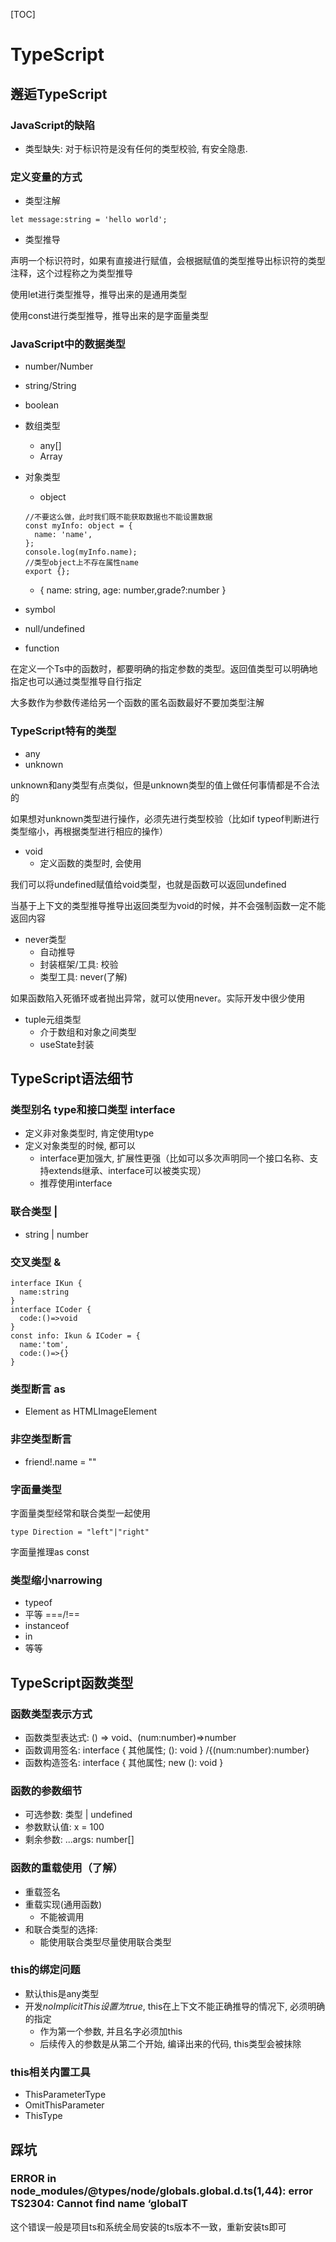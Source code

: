 [TOC]

# TypeScript

## 邂逅TypeScript

### JavaScript的缺陷

* 类型缺失: 对于标识符是没有任何的类型校验, 有安全隐患.

### 定义变量的方式

* 类型注解

```tsx
let message:string = 'hello world';
```

* 类型推导

声明一个标识符时，如果有直接进行赋值，会根据赋值的类型推导出标识符的类型注释，这个过程称之为类型推导

使用let进行类型推导，推导出来的是通用类型

使用const进行类型推导，推导出来的是字面量类型

### JavaScript中的数据类型

* number/Number

* string/String

* boolean

* 数组类型

  * any[]
  * Array<any>

* 对象类型

  * object

  ```tsx
  //不要这么做，此时我们既不能获取数据也不能设置数据
  const myInfo: object = {
    name: 'name',
  };
  console.log(myInfo.name);
  //类型object上不存在属性name
  export {};
  ```

  * { name: string, age: number,grade?:number }

* symbol

* null/undefined

- function

在定义一个Ts中的函数时，都要明确的指定参数的类型。返回值类型可以明确地指定也可以通过类型推导自行指定

大多数作为参数传递给另一个函数的匿名函数最好不要加类型注解

### TypeScript特有的类型

* any
* unknown

unknown和any类型有点类似，但是unknown类型的值上做任何事情都是不合法的

如果想对unknown类型进行操作，必须先进行类型校验（比如if typeof判断进行类型缩小，再根据类型进行相应的操作）

* void
  * 定义函数的类型时, 会使用

我们可以将undefined赋值给void类型，也就是函数可以返回undefined

当基于上下文的类型推导推导出返回类型为void的时候，并不会强制函数一定不能返回内容

* never类型
  * 自动推导
  * 封装框架/工具: 校验
  * 类型工具: never(了解)

如果函数陷入死循环或者抛出异常，就可以使用never。实际开发中很少使用

* tuple元组类型
  * 介于数组和对象之间类型
  * useState封装

##  TypeScript语法细节

### 类型别名 type和接口类型 interface

* 定义非对象类型时, 肯定使用type
* 定义对象类型的时候, 都可以
  * interface更加强大, 扩展性更强（比如可以多次声明同一个接口名称、支持extends继承、interface可以被类实现）
  * 推荐使用interface

### 联合类型 |

* string | number

### 交叉类型 &

```tsx
interface IKun {
  name:string
}
interface ICoder {
  code:()=>void
}
const info: Ikun & ICoder = {
  name:'tom',
  code:()=>{}
}
```

### 类型断言 as

- Element as HTMLImageElement

### 非空类型断言 

- friend!.name = ""

### 字面量类型

字面量类型经常和联合类型一起使用

```tsx
type Direction = "left"|"right"
```

字面量推理as const

### 类型缩小narrowing

*  typeof
*  平等 ===/!==
*  instanceof
*  in
*  等等

## TypeScript函数类型

### 函数类型表示方式

* 函数类型表达式: () => void、(num:number)=>number
* 函数调用签名: interface { 其他属性; (): void } /{(num:number):number}
* 函数构造签名: interface { 其他属性; new (): void }

### 函数的参数细节

* 可选参数: 类型 | undefined
* 参数默认值: x = 100
* 剩余参数: ...args: number[]

### 函数的重载使用（了解）

* 重载签名
* 重载实现(通用函数)
  * 不能被调用
* 和联合类型的选择:
  * 能使用联合类型尽量使用联合类型

### this的绑定问题

* 默认this是any类型
* 开发*noImplicitThis设置为true*, this在上下文不能正确推导的情况下, 必须明确的指定
  * 作为第一个参数, 并且名字必须加this
  * 后续传入的参数是从第二个开始, 编译出来的代码, this类型会被抹除

### this相关内置工具

* ThisParameterType
* OmitThisParameter
* ThisType

## 踩坑

### ERROR in node_modules/@types/node/globals.global.d.ts(1,44): error TS2304: Cannot find name ‘globalT

这个错误一般是项目ts和系统全局安装的ts版本不一致，重新安装ts即可